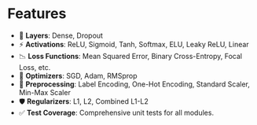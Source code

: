 # Features

- 🧩 **Layers**: Dense, Dropout
- ⚡ **Activations**: ReLU, Sigmoid, Tanh, Softmax, ELU, Leaky ReLU, Linear
- 📉 **Loss Functions**: Mean Squared Error, Binary Cross-Entropy, Focal Loss, etc.
- 🚀 **Optimizers**: SGD, Adam, RMSprop
- 🔧 **Preprocessing**: Label Encoding, One-Hot Encoding, Standard Scaler, Min-Max Scaler
- 🛡️ **Regularizers**: L1, L2, Combined L1-L2
- ✅ **Test Coverage**: Comprehensive unit tests for all modules.
